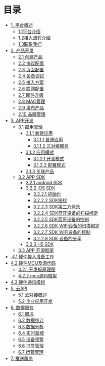 # 目录

* [1. 平台概述](./source/zh-cn/overview/index.md)
  * [1.1平台介绍](./source/zh-cn/overview/platform_introduction.md)
  * [1.2接入流程介绍](./source/zh-cn/overview/access_flow_introduction.md)
  * [1.3联系我们](./source/zh-cn/overview/contact_us.md)
* [2. 产品开发](./source/zh-cn/product/index.md)
  * [2.1 创建产品](./source/zh-cn/product/product.md)
  * [2.2 协议配置](./source/zh-cn/product/protocol_config.md)
  * [2.3 页面配置](./source/zh-cn/product/page_config.md)
  * [2.4 设备调试](./source/zh-cn/product/debugging.md)
  * [2.5 接入方案](./source/zh-cn/product/access_scheme.md)
  * [2.6 联网配置](./source/zh-cn/product/network_config.md)
  * [2.7 固件升级](./source/zh-cn/product/upgrade.md)
  * [2.8 MAC管理](./source/zh-cn/product/mac.md)
  * [2.9 发布产品](./source/zh-cn/product/publish_product.md)
  * [2.10 品牌管理](./source/zh-cn/product/brand.md)
* [3. APP开发](./source/zh-cn/app/index.md)
  * [3.1 应用管理](./source/zh-cn/app/application/application.md)
    * [3.1.1 新建应用](./source/zh-cn/app/application/application.md)
      * [3.1.1.1 普通应用]()
      * [3.1.1.2 云对接服务]()
    * [3.1.2 应用模式]()
      * [3.1.2.1 开发模式]()
      * [3.1.2.2 配置模式]()
    * [3.1.3 关联产品]()
  * [3.2 APP SDK](./source/zh-cn/app/SDK/index.md)
    * [3.2.1 android SDK](./source/zh-cn/app/SDK/android.md)
    * [3.2.2 iOS SDK](./source/zh-cn/app/SDK/ios.md)
      * [3.2.2.1 初始化](./source/zh-cn/app/SDK/iOSSDK/iOS_init.md)
      * [3.2.2.2 SDK授权](./source/zh-cn/app/SDK/iOSSDK/iOS_Auth.md)
      * [3.2.2.3 SDK第三方登录](./source/zh-cn/app/SDK/iOSSDK/iOS_third_login.md)
      * [3.2.2.4 SDK蓝牙设备的扫描绑定](./source/zh-cn/app/SDK/iOSSDK/iOS_BLE_Scan_Bind.md)
      * [3.2.2.5 SDK蓝牙设备的控制](./source/zh-cn/app/SDK/iOSSDK/iOS_Device_Share.md)
      * [3.2.2.6 SDK WIFI设备的扫描绑定](./source/zh-cn/app/SDK/iOSSDK/iOS_WIFI_Scan.md)
      * [3.2.2.7 SDK WIFI设备的控制](./source/zh-cn/app/SDK/iOSSDK/iOS_WIFI_Controller.md)
      * [3.2.2.8 SDK 设备的分享](./source/zh-cn/app/SDK/iOSSDK/iOS_Device_Share.md)
    * [3.2.3 H5 SDK](./source/zh-cn/app/SDK/H5.md)
  * [3.3 APP 开源框架](./source/zh-cn/App/app.md)
*  .[4.1 硬件接入准备工作]()
  * [4.2 硬件MCU及源代码]()
    * [4.2.1 开发板原理图]()
    * [4.2.2 mcu源码框架]()
  * [4.3 硬件通讯模组]()
* [5. 云API](./source/zh-cn/cloudAPI/index.md)
  * [5.1 云对接概述]()
  * [5.2 企业应用开发]()
* [6. 数据服务](./source/zh-cn/dataservice/index.md)
  * [6.1 概况]()
  * [6.2 数据统计]()
  * [6.3 数据分析]()
  * [6.4 实时监控]()
  * [6.5 设备预警]()
  * [6.6 书签管理]()
  * [6.7 运营管理]()
* [7. 推送服务](./source/zh-cn/datapush/index.md)



